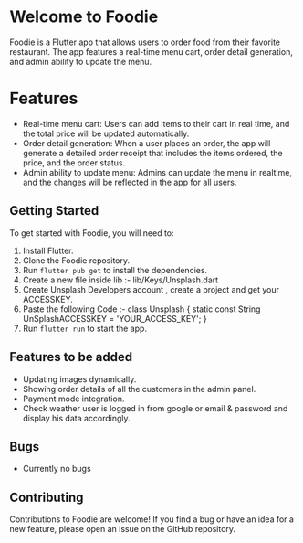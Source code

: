 # Welcome to Foodie

Foodie is a Flutter app that allows users to order food from their favorite restaurant. The app features a real-time menu cart, order detail generation, and admin ability to update the menu.


#  Features

-   Real-time menu cart: Users can add items to their cart in real time, and the total price will be updated automatically.
-   Order detail generation: When a user places an order, the app will generate a detailed order receipt that includes the items ordered, the price, and the order status.
-   Admin ability to update menu: Admins can update the menu in realtime, and the changes will be reflected in the app for all users.

## Getting Started

To get started with Foodie, you will need to:

1.  Install Flutter.
2.  Clone the Foodie repository.
3.  Run  `flutter pub get`  to install the dependencies.
4.  Create a new file inside lib :- lib/Keys/Unsplash.dart
5.  Create Unsplash Developers account , create a project and get your ACCESSKEY.
6.  Paste the following Code :-
    class Unsplash {
        static const String UnSplashACCESSKEY = 'YOUR_ACCESS_KEY';
    }
7.  Run  `flutter run`  to start the app.

## Features to be added
- Updating images dynamically.
- Showing order details of all the customers in the admin panel.
- Payment mode integration.
- Check weather user is logged in from google or email & password and display his data accordingly.

## Bugs

- Currently no bugs

##  Contributing

Contributions to Foodie are welcome! If you find a bug or have an idea for a new feature, please open an issue on the GitHub repository.
